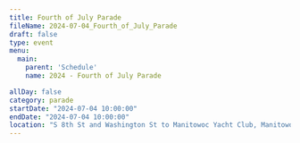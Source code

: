 ```yaml
---
title: Fourth of July Parade
fileName: 2024-07-04_Fourth_of_July_Parade
draft: false
type: event
menu: 
  main:
    parent: 'Schedule'
    name: 2024 - Fourth of July Parade

allDay: false
category: parade
startDate: "2024-07-04 10:00:00"
endDate: "2024-07-04 10:00:00"
location: "S 8th St and Washington St to Manitowoc Yacht Club, Manitowoc, WI 54220, USA"
---
```

